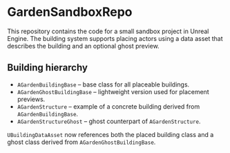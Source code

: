 # GardenSandboxRepo

This repository contains the code for a small sandbox project in Unreal Engine. The building system supports placing actors using a data asset that describes the building and an optional ghost preview.

## Building hierarchy

- `AGardenBuildingBase` – base class for all placeable buildings.
- `AGardenGhostBuildingBase` – lightweight version used for placement previews.
- `AGardenStructure` – example of a concrete building derived from `AGardenBuildingBase`.
- `AGardenStructureGhost` – ghost counterpart of `AGardenStructure`.

`UBuildingDataAsset` now references both the placed building class and a ghost class derived from `AGardenGhostBuildingBase`.
